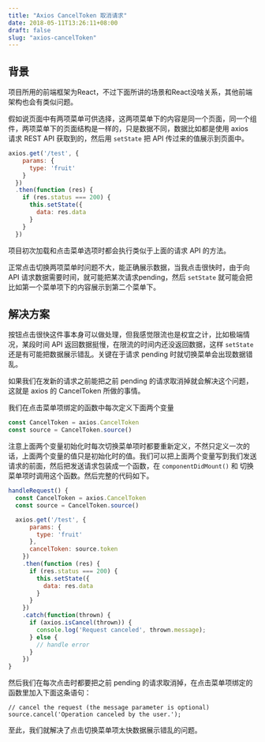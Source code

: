 ```yaml
---
title: "Axios CancelToken 取消请求"
date: 2018-05-11T13:26:11+08:00
draft: false
slug: "axios-cancelToken"
---
```


## 背景

项目所用的前端框架为React，不过下面所讲的场景和React没啥关系，其他前端架构也会有类似问题。

假如说页面中有两项菜单可供选择，这两项菜单下的内容是同一个页面，同一个组件，两项菜单下的页面结构是一样的，只是数据不同，数据比如都是使用 axios 请求 REST API 获取到的，然后用 `setState` 把 API 传过来的值展示到页面中。

```js
axios.get('/test', {
    params: {
      type: 'fruit'
    }
  })
  .then(function (res) {
    if (res.status === 200) {
      this.setState({
        data: res.data
      }
    }
  })
```

项目初次加载和点击菜单选项时都会执行类似于上面的请求 API 的方法。

正常点击切换两项菜单时问题不大，能正确展示数据，当我点击很快时，由于向 API 请求数据需要时间，就可能把某次请求pending，然后 `setState` 就可能会把比如第一个菜单项下的内容展示到第二个菜单下。

## 解决方案

按钮点击很快这件事本身可以做处理，但我感觉限流也是权宜之计，比如极端情况，某段时间 API 返回数据挺慢，在限流的时间内还没返回数据，这样 `setState` 还是有可能把数据展示错乱。关键在于请求 pending 时就切换菜单会出现数据错乱。

如果我们在发新的请求之前能把之前 pending 的请求取消掉就会解决这个问题，这就是 axios 的 CancelToken 所做的事情。

我们在点击菜单项绑定的函数中每次定义下面两个变量

```js
const CancelToken = axios.CancelToken
const source = CancelToken.source()
```

注意上面两个变量初始化时每次切换菜单项时都要重新定义，不然只定义一次的话，上面两个变量的值只是初始化时的值。我们可以把上面两个变量写到我们发送请求的前面，然后把发送请求包装成一个函数，在 `componentDidMount()` 和 切换菜单项时调用这个函数。然后完整的代码如下。

```js
handleRequest() {
  const CancelToken = axios.CancelToken
  const source = CancelToken.source()

  axios.get('/test', {
      params: {
        type: 'fruit'
      },
      cancelToken: source.token
    })
    .then(function (res) {
      if (res.status === 200) {
        this.setState({
          data: res.data
        }
      }
    })
    .catch(function(thrown) {
      if (axios.isCancel(thrown)) {
        console.log('Request canceled', thrown.message);
      } else {
        // handle error
      }
    })    
}

```

然后我们在每次点击时都要把之前 pending 的请求取消掉，在点击菜单项绑定的函数里加入下面这条语句：
```
// cancel the request (the message parameter is optional)
source.cancel('Operation canceled by the user.');
```

至此，我们就解决了点击切换菜单项太快数据展示错乱的问题。



